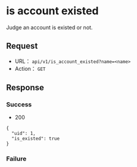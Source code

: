 # is account existed

Judge an account is existed or not.

## Request


* URL： `api/v1/is_account_existed?name=<name>`
* Action： `GET`

	
## Response


### Success

* 200

```
{
  "uid": 1,
  "is_existed": true
}
```

### Failure

